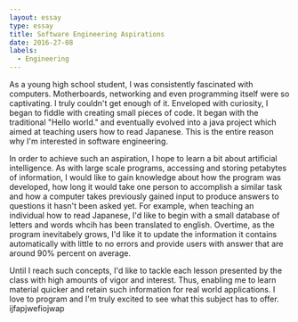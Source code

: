 ```yaml
---
layout: essay
type: essay
title: Software Engineering Aspirations
date: 2016-27-08
labels:
  - Engineering
---
```


As a young high school student, I was consistently fascinated with computers.  Motherboards, networking and even programming itself were so captivating.  I truly couldn't get enough of it.  Enveloped with curiosity, I began to fiddle with creating small pieces of code.  It began with the traditional "Hello world." and eventually evolved into a java project which aimed at teaching users how to read Japanese. This is the entire reason why I'm interested in software engineering.

In order to achieve such an aspiration, I hope to learn a bit about artificial intelligence.  As with large scale programs, accessing and storing petabytes of information, I would like to gain knowledge about how the program was developed, how long it would take one person to accomplish a similar task and how a computer takes previously gained input to produce answers to questions it hasn't been asked yet.  For example, when teaching an individual how to read Japanese, I'd like to begin with a small database of letters and words whcih has been translated to english.  Overtime, as the program inevitabely grows, I'd like it to update the information it contains automatically with little to no errors and provide users with answer that are around 90% percent on average.

Until I reach such concepts, I'd like to tackle each lesson presented by the class with high amounts of vigor and interest.  Thus, enabling me to learn material quicker and retain such information for real world applications.  I love to program and I'm truly excited to see what this subject has to offer. 
ijfapjwefiojwap
